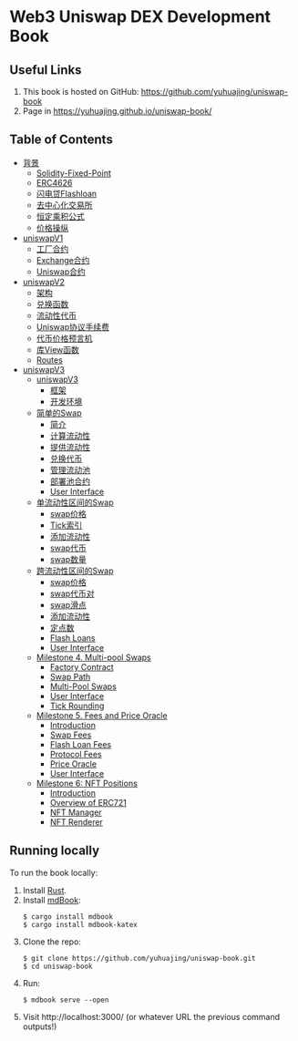 #  Web3 Uniswap DEX Development Book

## Useful Links
1. This book is hosted on GitHub: <https://github.com/yuhuajing/uniswap-book>
2. Page in <https://yuhuajing.github.io/uniswap-book/>

## Table of Contents
- [背景]()
    - [Solidity-Fixed-Point](uniswap/background/solidity-fixed-point.md)
    - [ERC4626](uniswap/background/TokenVaults.md)
    - [闪电贷Flashloan](uniswap/background/Flashloan.md)
    - [去中心化交易所](uniswap/background/introduction-to-markets.md)
    - [恒定乘积公式](uniswap/background/constant-function-market-maker.md)
    - [价格操纵](uniswap/background/price-manipulation.md)
- [uniswapV1]()
    - [工厂合约](./uniswap/uniswapV1/uniswap-v1-factory.md)
    - [Exchange合约](./uniswap/uniswapV1/uniswap-v1-exchange.md)
    - [Uniswap合约](./uniswap/uniswapV1/uniswapv1.md)
- [uniswapV2]()
    - [架构](./uniswap/uniswapV2/architecture.md)
    - [兑换函数](./uniswap/uniswapV2/swap-functions.md)
    - [流动性代币](./uniswap/uniswapV2/mint_burn_lp.md)
    - [Uniswap协议手续费](./uniswap/uniswapV2/protocal_fee.md)
    - [代币价格预言机](./uniswap/uniswapV2/oracle.md)
    - [库View函数](./uniswap/uniswapV2/contracts_library.md)
    - [Routes](./uniswap/uniswapV2/routes.md)
- [uniswapV3]()
    - [uniswapV3]()
        - [框架](./uniswap/uniswapV3/introduction/uniswap-v3.md)
        - [开发环境](./uniswap/uniswapV3/introduction/dev-environment.md)
    - [简单的Swap]()
        - [简介](./uniswap/uniswapV3/milestone_1/introduction.md)
        - [计算流动性](./uniswap/uniswapV3/milestone_1/calculating-liquidity.md)
        - [提供流动性](./uniswap/uniswapV3/milestone_1/providing-liquidity.md)
        - [兑换代币](./uniswap/uniswapV3/milestone_1/first-swap.md)
        - [管理流动池](./uniswap/uniswapV3/milestone_1/manager-contract.md)
        - [部署池合约](./uniswap/uniswapV3/milestone_1/deployment.md)
        - [User Interface](./uniswap/uniswapV3/milestone_1/user-interface.md)
    - [单流动性区间的Swap]()
        - [swap价格](./uniswap/uniswapV3/milestone_2/output-amount-calculation.md)
        - [Tick索引](./uniswap/uniswapV3/milestone_2/tick-bitmap-index.md)
        - [添加流动性](./uniswap/uniswapV3/milestone_2/generalize-minting.md)
        - [swap代币](./uniswap/uniswapV3/milestone_2/generalize-swapping.md)
        - [swap数量](./uniswap/uniswapV3/milestone_2/quoter-contract.md)
    - [跨流动性区间的Swap]()
        - [swap价格](./uniswap/uniswapV3/milestone_3/different-ranges.md)
        - [swap代币对](./uniswap/uniswapV3/milestone_3/cross-tick-swaps.md)
        - [swap滑点](./uniswap/uniswapV3/milestone_3/slippage-protection.md)
        - [添加流动性](./uniswap/uniswapV3/milestone_3/liquidity-calculation.md)
        - [定点数](./uniswap/uniswapV3/milestone_3/more-on-fixed-point-numbers.md)
        - [Flash Loans](./uniswap/uniswapV3/milestone_3/flash-loans.md)
        - [User Interface](./uniswap/uniswapV3/milestone_3/user-interface.md)
    - [Milestone 4. Multi-pool Swaps]()
        - [Factory Contract](./uniswap/uniswapV3/milestone_4/factory-contract.md)
        - [Swap Path](./uniswap/uniswapV3/milestone_4/path.md)
        - [Multi-Pool Swaps](./uniswap/uniswapV3/milestone_4/multi-pool-swaps.md)
        - [User Interface](./uniswap/uniswapV3/milestone_4/user-interface.md)
        - [Tick Rounding](./uniswap/uniswapV3/milestone_4/tick-rounding.md)
    - [Milestone 5. Fees and Price Oracle]()
        - [Introduction](./uniswap/uniswapV3/milestone_5/introduction.md)
        - [Swap Fees](./uniswap/uniswapV3/milestone_5/swap-fees.md)
        - [Flash Loan Fees](./uniswap/uniswapV3/milestone_5/flash-loan-fees.md)
        - [Protocol Fees](./uniswap/uniswapV3/milestone_5/protocol-fees.md)
        - [Price Oracle](./uniswap/uniswapV3/milestone_5/price-oracle.md)
        - [User Interface](./uniswap/uniswapV3/milestone_5/user-interface.md)
    - [Milestone 6: NFT Positions]()
        - [Introduction](./uniswap/uniswapV3/milestone_6/introduction.md)
        - [Overview of ERC721](./uniswap/uniswapV3/milestone_6/erc721-overview.md)
        - [NFT Manager](./uniswap/uniswapV3/milestone_6/nft-manager.md)
        - [NFT Renderer](./uniswap/uniswapV3/milestone_6/nft-renderer.md)
## Running locally

To run the book locally:
1. Install [Rust](https://www.rust-lang.org/).
1. Install [mdBook](https://github.com/rust-lang/mdBook):
    ```shell
    $ cargo install mdbook
    $ cargo install mdbook-katex
    ```
1. Clone the repo:
    ```shell
    $ git clone https://github.com/yuhuajing/uniswap-book.git
    $ cd uniswap-book
    ```
1. Run:
    ```shell
    $ mdbook serve --open
    ```
1. Visit http://localhost:3000/ (or whatever URL the previous command outputs!)
